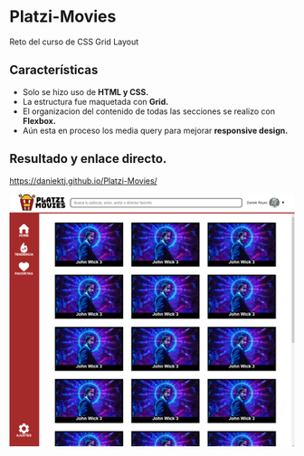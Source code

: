 # Platzi-Movies
Reto del curso de CSS Grid Layout

## Características
* Solo se hizo uso de **HTML y CSS.**
* La estructura fue maquetada con **Grid.**
* El organizacion del contenido de todas las secciones se realizo con **Flexbox.**
* Aún esta en proceso los media query para mejorar **responsive design.**

## Resultado y enlace directo.
https://daniektj.github.io/Platzi-Movies/

![](images/platzi-movies.png)
